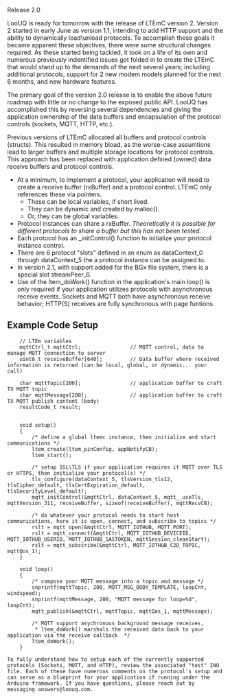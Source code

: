 Release 2.0

LooUQ is ready for tomorrow with the release of LTEmC version 2. Version 2 started in early June as version 1.1, intending to add HTTP support and the ability to dynamically load\unload protocols. To accomplish these goals it became apparent these objectives, there were some structural changes required. As these started being tackled, it took on a life of its own and numerous previously indentified issues got folded in to create the LTEmC that would stand up to the demands of the next several years; including additional protocols, support for 2 new modem models planned for the next 6 months, and new hardware features. 

The primary goal of the version 2.0 release is to enable the above future roadmap with little or no change to the exposed public API. LooUQ has accomplished this by reversing several dependencies and giving the application ownership of the data buffers and encapsulation of the protocol controls (sockets, MQTT, HTTP, etc.).


Previous versions of LTEmC allocated all buffers and protocol controls (structs). This resulted in memory bload, as the worse-case assumtions lead to larger buffers and multiple storage locations for protocol controls. This approach has been replaced with application defined (owned) data receive buffers and protocol controls. 
- At a minimum, to implement a protocol, your application will need to create a receive buffer (rxBuffer) and a protocol control. LTEmC only references these via pointers.
    - These can be local variables, if short lived. 
    - They can be dynamic and created by malloc(). 
    - Or, they can be global variables. 
- Protocol instances can share a rxBuffer. *Theoretically it is possible for different protocols to share a buffer but this has not been tested.*
- Each protocol has an _initControl() function to initialize your protocol instance control.
- There are 6 protocol "slots" defined in an enum as dataContext_0 through dataContext_5 the a protocol instance can be assigned to. 
- In version 2.1, with support added for the BGx file system, there is a special slot streamPeer_6.
- Use of the ltem_doWork() function in the application's main loop() is only required if your application utilizes protocols with asynchronous receive events. Sockets and MQTT both have asynchronous receive behavior; HTTP(S) receives are fully synchronous with page funtions.

## Example Code Setup

```
    // LTEm variables
    mqttCtrl_t mqttCtrl;                // MQTT control, data to manage MQTT connection to server
    uint8_t receiveBuffer[640];         // Data buffer where received information is returned (can be local, global, or dynamic... your call)

    char mqttTopic[200];                // application buffer to craft TX MQTT topic
    char mqttMessage[200];              // application buffer to craft TX MQTT publish content (body)
    resultCode_t result;


    void setup() 
    {
        /* define a global ltemc instance, then initialize and start communications */
        ltem_create(ltem_pinConfig, appNotifyCB);
        ltem_start();

        /* setup SSL\TLS if your application requires it MQTT over TLS or HTTPS, then initialize your protocol(s) */
        tls_configure(dataContext_5, tlsVersion_tls12, tlsCipher_default, tlsCertExpiration_default, tlsSecurityLevel_default);
        mqtt_initControl(&mqttCtrl, dataContext_5, mqtt__useTls, mqttVersion_311, receiveBuffer, sizeof(receiveBuffer), mqttRecvCB);

        /* do whatever your protocol needs to start host communications, here it is open, connect, and subscribe to topics */
        rslt = mqtt_open(&mqttCtrl, MQTT_IOTHUB, MQTT_PORT);
        rslt = mqtt_connect(&mqttCtrl, MQTT_IOTHUB_DEVICEID, MQTT_IOTHUB_USERID, MQTT_IOTHUB_SASTOKEN, mqttSession_cleanStart);
        rslt = mqtt_subscribe(&mqttCtrl, MQTT_IOTHUB_C2D_TOPIC, mqttQos_1);
    }

    void loop()
    {
        /* compose your MQTT message into a topic and message */
        snprintf(mqttTopic, 200, MQTT_MSG_BODY_TEMPLATE, loopCnt, windspeed);
        snprintf(mqttMessage, 200, "MQTT message for loop=%d", loopCnt);
        mqtt_publish(&mqttCtrl, mqttTopic, mqttQos_1, mqttMessage);

        /* MQTT support asychronous background message receives,
         * ltem_doWork() marshals the received data back to your application via the receive callback  */
        ltem_doWork();
    }

To fully understand how to setup each of the currently supported protocols (Sockets, MQTT, and HTTP), review the associated "test" INO file. Each of these have numerous comments on the protocol's setup and can serve as a blueprint for your application if running under the Arduino framework. If you have questions, please reach out by messaging answers@loouq.com. 